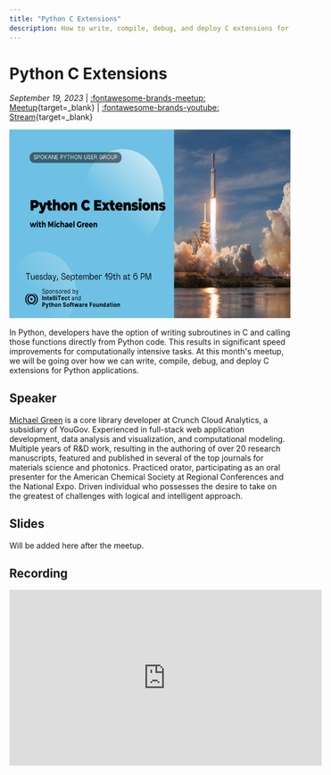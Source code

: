 ```yaml
---
title: "Python C Extensions"
description: How to write, compile, debug, and deploy C extensions for Python applications
---
```


# Python C Extensions

_September 19, 2023_ | [:fontawesome-brands-meetup: Meetup](https://www.meetup.com/python-spokane/events/295678510/){target=_blank} | [:fontawesome-brands-youtube: Stream](https://youtube.com/live/hPjw7UlcDsc?feature=share){target=_blank}

<img src="/img/c-extensions.png" width="600" height="337.5">

In Python, developers have the option of writing subroutines in C and calling those functions directly from Python code. This results in significant speed improvements for computationally intensive tasks. At this month's meetup, we will be going over how we can write, compile, debug, and deploy C extensions for Python applications.

## Speaker

[Michael Green](https://michaelgreen.dev/) is a core library developer at Crunch Cloud Analytics, a subsidiary of YouGov. Experienced in full-stack web application development, data analysis and visualization, and computational modeling. Multiple years of R&D work, resulting in the authoring of over 20 research manuscripts, featured and published in several of the top journals for materials science and photonics. Practiced orator, participating as an oral presenter for the American Chemical Society at Regional Conferences and the National Expo. Driven individual who possesses the desire to take on the greatest of challenges with logical and intelligent approach. 

## Slides

Will be added here after the meetup.

## Recording

<iframe width="560" height="315" src="https://www.youtube-nocookie.com/embed/hPjw7UlcDsc?si=4zhnqPa4lAqfba3U" title="YouTube video player" frameborder="0" allow="accelerometer; autoplay; clipboard-write; encrypted-media; gyroscope; picture-in-picture; web-share" allowfullscreen></iframe>
